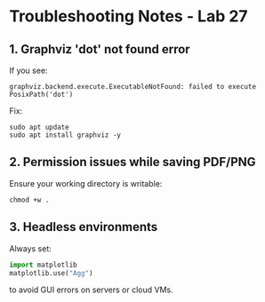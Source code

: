 # Troubleshooting Notes - Lab 27

## 1. Graphviz 'dot' not found error
If you see:
```
graphviz.backend.execute.ExecutableNotFound: failed to execute PosixPath('dot')
```
Fix:
```
sudo apt update
sudo apt install graphviz -y
```

## 2. Permission issues while saving PDF/PNG
Ensure your working directory is writable:
```
chmod +w .
```

## 3. Headless environments
Always set:
```python
import matplotlib
matplotlib.use("Agg")
```
to avoid GUI errors on servers or cloud VMs.
